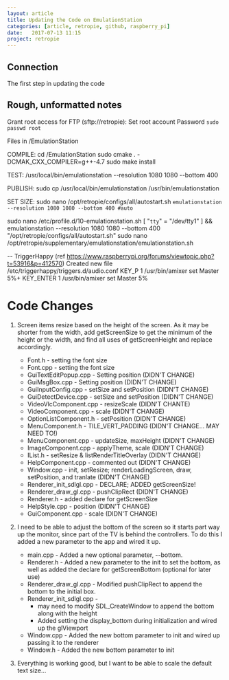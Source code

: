 ```yaml
---
layout: article
title: Updating the Code on EmulationStation
categories: [article, retropie, github, raspberry_pi]
date:   2017-07-13 11:15
project: retropie
---
```


## Connection

The first step in updating the code
## Rough, unformatted notes

Grant root access for FTP (sftp://retropie):  Set root account Password `sudo passwd root`

Files in /EmulationStation

COMPILE:
cd /EmulationStation
sudo cmake . -DCMAK_CXX_COMPILER=g++-4.7
sudo make install

TEST:
/usr/local/bin/emulationstation --resolution 1080 1080 --bottom 400

PUBLISH:
sudo cp /usr/local/bin/emulationstation /usr/bin/emulationstation

SET SIZE:
sudo nano /opt/retropie/configs/all/autostart.sh
`emulationstation --resolution 1080 1080 --bottom 400 #auto`


sudo nano /etc/profile.d/10-emulationstation.sh
[ "`tty`" =  "/dev/tty1" ] && emulationstation --resolution 1080 1080 --bottom 400
"/opt/retropie/configs/all/autostart.sh"
sudo nano /opt/retropie/supplementary/emulationstation/emulationstation.sh

-- TriggerHappy (ref https://www.raspberrypi.org/forums/viewtopic.php?t=53916&p=412570)
Created new file /etc/triggerhappy/triggers.d/audio.conf
KEY_P 	1	/usr/bin/amixer set Master 5%+
KEY_ENTER	1	/usr/bin/amixer set Master 5%

# Code Changes

1. Screen items resize based on the height of the screen. As it may be shorter from the width, add getScreenSize to get the minimum of the height or the width, and find all uses of getScreenHeight and replace accordingly.

   * Font.h - setting the font size
   * Font.cpp - setting the font size
   * GuiTextEditPopup.cpp - Setting position (DIDN'T CHANGE)
   * GuiMsgBox.cpp - Setting position (DIDN'T CHANGE)
   * GuiInputConfig.cpp - setSize and setPosition (DIDN'T CHANGE) 
   * GuiDetectDevice.cpp - setSize and setPosition (DIDN'T CHANGE) 
   * VideoVlcComponent.cpp - resizeScale (DIDN'T CHANTE)
   * VideoComponent.cpp - scale (DIDN'T CHANGE)
   * OptionListComponent.h - setPosition (DIDN'T CHANGE)
   * MenuComponent.h - TILE_VERT_PADDING (DIDN'T CHANGE... MAY NEED TO!)
   * MenuComponent.cpp - updateSize, maxHeight (DIDN'T CHANGE)
   * ImageComponent.cpp - applyTheme, scale (DIDN'T CHANGE)
   * IList.h - setResize & listRenderTitleOverlay (DIDN'T CHANGE)
   * HelpComponent.cpp - commented out (DIDN'T CHANGE)
   * Window.cpp - init, setResize; renderLoadingScreen, draw, setPosition, and tranlate (DIDN'T CHANGE)
   * Renderer_init_sdlgl.cpp - DECLARE; ADDED getScreenSize!
   * Renderer_draw_gl.cpp - pushClipRect (DIDN'T CHANGE)
   * Renderer.h - added declare for getScreenSize
   * HelpStyle.cpp - position (DIDN'T CHANGE)
   * GuiComponent.cpp - scale (DIDN'T CHANGE)
   
2. I need to be able to adjust the bottom of the screen so it starts part way up the monitor, since part of the TV is behind the controllers. To do this I added a new parameter to the app and wired it up.

   * main.cpp - Added a new optional parameter, --bottom.
   * Renderer.h - Added a new parameter to the init to set the bottom, as well as added the declare for getScreenBottom (optional for later use)  
   * Renderer_draw_gl.cpp - Modified pushClipRect to append the bottom to the initial box.
   * Renderer_init_sdlgl.cpp - 
     * may need to modify SDL_CreateWindow to append the bottom along with the height
     * Added setting the display_bottom during initialization and wired up the glViewport
   * Window.cpp - Added the new bottom parameter to init and wired up passing it to the renderer 
   * Window.h - Added the new bottom parameter to init
    
3. Everything is working good, but I want to be able to scale the default text size...
